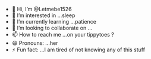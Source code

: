 - 👋 Hi, I’m @Letmebe1526
- 👀 I’m interested in ...sleep
- 🌱 I’m currently learning ...patience
- 💞️ I’m looking to collaborate on ...
- 📫 How to reach me ...on your tippytoes ? 
- 😄 Pronouns: ...her
- ⚡ Fun fact: ...I am tired of not knowing any of this stuff 

<!---
Letmebe1526/Letmebe1526 is a ✨ special ✨ repository because its `README.md` (this file) appears on your GitHub profile.
You can click the Preview link to take a look at your changes.
--->
